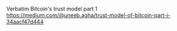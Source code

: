 Verbatim Bitcoin's trust model part 1
https://medium.com/@uneeb.agha/trust-model-of-bitcoin-part-i-34aacf47d444
